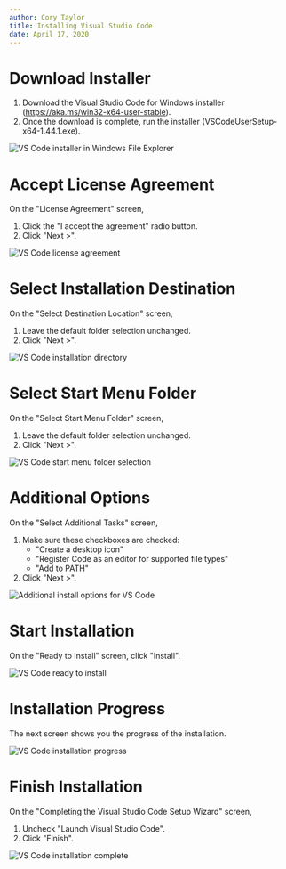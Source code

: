 ```yaml
---
author: Cory Taylor
title: Installing Visual Studio Code
date: April 17, 2020
---
```


# Download Installer

1. Download the Visual Studio Code for Windows installer (https://aka.ms/win32-x64-user-stable).
2. Once the download is complete, run the installer (VSCodeUserSetup-x64-1.44.1.exe).

![VS Code installer in Windows File Explorer](img/vs_code_01_installer_exe.png)

# Accept License Agreement

On the "License Agreement" screen,

1. Click the "I accept the agreement" radio button.
2. Click "Next >".

![VS Code license agreement](img/vs_code_02_license_agreement.png)

# Select Installation Destination

On the "Select Destination Location" screen,

1. Leave the default folder selection unchanged.
2. Click "Next >".

![VS Code installation directory](img/vs_code_03_install_location.png)

# Select Start Menu Folder

On the "Select Start Menu Folder" screen,

1. Leave the default folder selection unchanged.
2. Click "Next >". 

![VS Code start menu folder selection](img/vs_code_04_start_menu.png)

# Additional Options

On the "Select Additional Tasks" screen,

1. Make sure these checkboxes are checked:
   * "Create a desktop icon"
   * "Register Code as an editor for supported file types"
   * "Add to PATH"
2. Click "Next >".

![Additional install options for VS Code](img/vs_code_05_install_options.png)

# Start Installation

On the "Ready to Install" screen, click "Install".

![VS Code ready to install](img/vs_code_06_setup_confirmation.png)

# Installation Progress

The next screen shows you the progress of the installation.

![VS Code installation progress](img/vs_code_07_installation_progress.png)

# Finish Installation

On the "Completing the Visual Studio Code Setup Wizard" screen,

1. Uncheck "Launch Visual Studio Code".
2. Click "Finish".

![VS Code installation complete](img/vs_code_08_install_complete.png)
